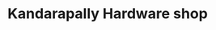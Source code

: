 ---
title: "Kandarapally  Hardware shop"
url: /pattanakkad-andhakaranazhi/kandarapally-hardware-shop/
shop: Eisenwaren
---